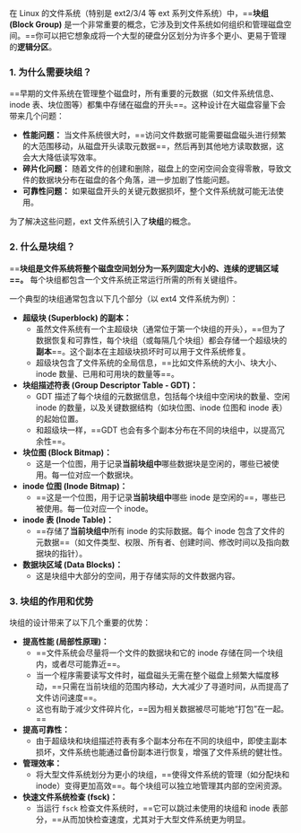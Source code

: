在 Linux 的文件系统（特别是 ext2/3/4 等 ext 系列文件系统）中，==**块组 (Block Group)** 是一个非常重要的概念，它涉及到文件系统如何组织和管理磁盘空间。==你可以把它想象成将一个大型的硬盘分区划分为许多个更小、更易于管理的**逻辑分区**。

### 1. 为什么需要块组？

==早期的文件系统在管理整个磁盘时，所有重要的元数据（如文件系统信息、inode 表、块位图等）都集中存储在磁盘的开头==。这种设计在大磁盘容量下会带来几个问题：

- **性能问题：** 当文件系统很大时，==访问文件数据可能需要磁盘磁头进行频繁的大范围移动，从磁盘开头读取元数据==，然后再到其他地方读取数据，这会大大降低读写效率。
- **碎片化问题：** 随着文件的创建和删除，磁盘上的空闲空间会变得零散，导致文件的数据块分布在磁盘的各个角落，进一步加剧了性能问题。
- **可靠性问题：** 如果磁盘开头的关键元数据损坏，整个文件系统就可能无法使用。

为了解决这些问题，ext 文件系统引入了**块组**的概念。


### 2. 什么是块组？

==**块组是文件系统将整个磁盘空间划分为一系列固定大小的、连续的逻辑区域==。** 每个块组都包含一个文件系统正常运行所需的所有关键组件。

一个典型的块组通常包含以下几个部分（以 ext4 文件系统为例）：

- **超级块 (Superblock) 的副本：**
    - 虽然文件系统有一个主超级块（通常位于第一个块组的开头），==但为了数据恢复和可靠性，每个块组（或每隔几个块组）都会存储一个超级块的**副本**==。这个副本在主超级块损坏时可以用于文件系统修复。
    - 超级块包含了文件系统的全局信息，==比如文件系统的大小、块大小、inode 数量、已用和可用块的数量等==。
- **块组描述符表 (Group Descriptor Table - GDT)：**
    - GDT 描述了每个块组的元数据信息，包括每个块组中空闲块的数量、空闲 inode 的数量，以及关键数据结构（如块位图、inode 位图和 inode 表）的起始位置。
    - 和超级块一样，==GDT 也会有多个副本分布在不同的块组中，以提高冗余性==。
- **块位图 (Block Bitmap)：**
    - 这是一个位图，用于记录**当前块组中**哪些数据块是空闲的，哪些已被使用。每一位对应一个数据块。
- **inode 位图 (Inode Bitmap)：**
    - ==这是一个位图，用于记录**当前块组中**哪些 inode 是空闲的==，哪些已被使用。每一位对应一个 inode。
- **inode 表 (Inode Table)：**
    - ==存储了**当前块组中**所有 inode 的实际数据。每个 inode 包含了文件的元数据==（如文件类型、权限、所有者、创建时间、修改时间以及指向数据块的指针）。
- **数据块区域 (Data Blocks)：**
    - 这是块组中大部分的空间，用于存储实际的文件数据内容。


### 3. 块组的作用和优势

块组的设计带来了以下几个重要的优势：

- **提高性能 (局部性原理)：**
    - ==文件系统会尽量将一个文件的数据块和它的 inode 存储在同一个块组内，或者尽可能靠近==。
    - 当一个程序需要读写文件时，磁盘磁头无需在整个磁盘上频繁大幅度移动，==只需在当前块组的范围内移动，大大减少了寻道时间，从而提高了文件访问速度==。
    - 这也有助于减少文件碎片化，==因为相关数据被尽可能地“打包”在一起。==
- **提高可靠性：**
    - 由于超级块和块组描述符表有多个副本分布在不同的块组中，即使主副本损坏，文件系统也能通过备份副本进行恢复，增强了文件系统的健壮性。
- **管理效率：**
    - 将大型文件系统划分为更小的块组，==使得文件系统的管理（如分配块和 inode）变得更加高效==。每个块组可以独立地管理其内部的空闲资源。
- **快速文件系统检查 (fsck)：**
    - 当运行 `fsck` 检查文件系统时，==它可以跳过未使用的块组和 inode 表部分，==从而加快检查速度，尤其对于大型文件系统更为明显。